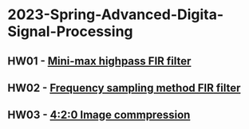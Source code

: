 # 2023-Spring-Advanced-Digita-Signal-Processing
## HW01 - [Mini-max highpass FIR filter](https://github.com/jxes993409/2023-Spring-Advanced-Digita-Signal-Processing/blob/main/HW01/ADSP_HW1.pdf)
## HW02 - [Frequency sampling method FIR filter](https://github.com/jxes993409/2023-Spring-Advanced-Digita-Signal-Processing/blob/main/HW02/ADSP_HW2.pdf)
## HW03 - [4:2:0 Image commpression](https://github.com/jxes993409/2023-Spring-Advanced-Digita-Signal-Processing/blob/main/HW03/ADSP_HW3.pdf)